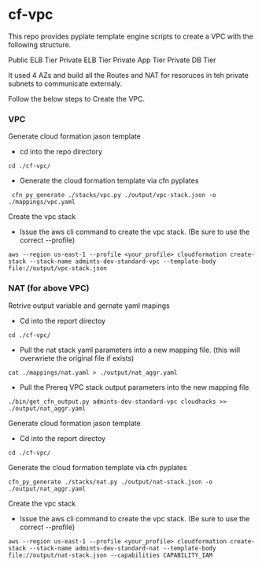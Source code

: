 # cf-vpc
This repo provides pyplate template engine scripts to create a VPC with the following structure.

Public ELB Tier
Private ELB Tier
Private App Tier
Private DB Tier

It used 4 AZs and build all the Routes and NAT for resoruces in teh private subnets to communicate externaly.

Follow the below steps to Create the VPC.

### VPC
Generate cloud formation jason template

- cd into the repo directory
```
cd ./cf-vpc/
```

- Generate the cloud formation template via cfn pyplates
```
 cfn_py_generate ./stacks/vpc.py ./output/vpc-stack.json -o ./mappings/vpc.yaml
```

Create the vpc stack
- Issue the aws cli command to create the vpc stack.  (Be sure to use the correct --profile)
```
aws --region us-east-1 --profile <your_profile> cloudformation create-stack --stack-name admints-dev-standard-vpc --template-body  file://output/vpc-stack.json
```

### NAT (for above VPC)

Retrive output variable and gernate yaml mapings
- Cd into the report directoy
```
cd ./cf-vpc/
```
- Pull the nat stack yaml parameters into a new mapping file. (this will overwriete the original file if exists)
```
cat ./mappings/nat.yaml > ./output/nat_aggr.yaml
```

- Pull the Prereq VPC stack output parameters into the new mapping file
```
./bin/get_cfn_output.py admints-dev-standard-vpc cloudhacks >> ./output/nat_aggr.yaml
```
Generate cloud formation jason template

- Cd into the report directoy
```
cd ./cf-vpc/
```

Generate the cloud formation template via cfn pyplates
```
cfn_py_generate ./stacks/nat.py ./output/nat-stack.json -o ./output/nat_aggr.yaml 
```

Create the vpc stack
- Issue the aws cli command to create the vpc stack.  (Be sure to use the correct --profile)
```
aws --region us-east-1 --profile <your_profile> cloudformation create-stack --stack-name admints-dev-standard-nat --template-body  file://output/nat-stack.json --capabilities CAPABILITY_IAM
```
